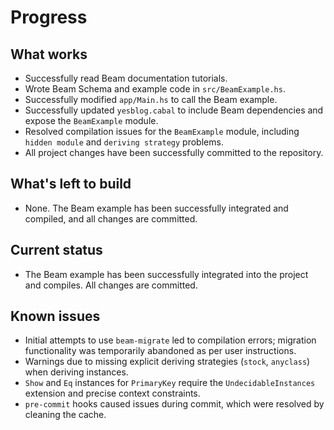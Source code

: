 # Progress

## What works
- Successfully read Beam documentation tutorials.
- Wrote Beam Schema and example code in `src/BeamExample.hs`.
- Successfully modified `app/Main.hs` to call the Beam example.
- Successfully updated `yesblog.cabal` to include Beam dependencies and expose the `BeamExample` module.
- Resolved compilation issues for the `BeamExample` module, including `hidden module` and `deriving strategy` problems.
- All project changes have been successfully committed to the repository.

## What's left to build
- None. The Beam example has been successfully integrated and compiled, and all changes are committed.

## Current status
- The Beam example has been successfully integrated into the project and compiles. All changes are committed.

## Known issues
- Initial attempts to use `beam-migrate` led to compilation errors; migration functionality was temporarily abandoned as per user instructions.
- Warnings due to missing explicit deriving strategies (`stock`, `anyclass`) when deriving instances.
- `Show` and `Eq` instances for `PrimaryKey` require the `UndecidableInstances` extension and precise context constraints.
- `pre-commit` hooks caused issues during commit, which were resolved by cleaning the cache.
